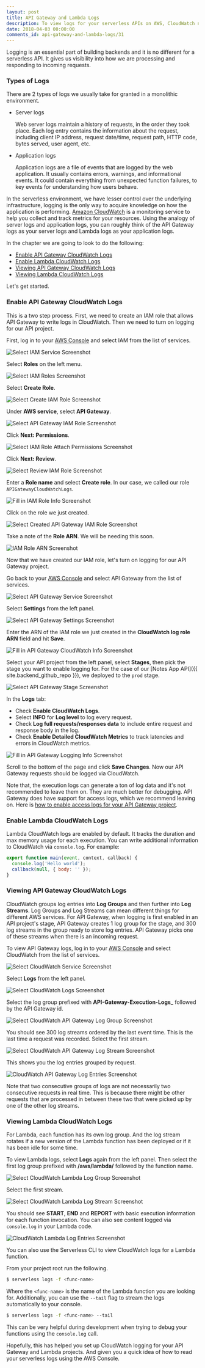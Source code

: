 ```yaml
---
layout: post
title: API Gateway and Lambda Logs
description: To view logs for your serverless APIs on AWS, CloudWatch needs to be enabled for API Gateway and Lambda. CloudWatch logs are ordered by Log Groups and Log Stream. Lambda CloudWatch logs can also be viewed using the Serverless CLI with the “serverless logs” command.
date: 2018-04-03 00:00:00
comments_id: api-gateway-and-lambda-logs/31
---
```


Logging is an essential part of building backends and it is no different for a serverless API. It gives us visibility into how we are processing and responding to incoming requests.


### Types of Logs

There are 2 types of logs we usually take for granted in a monolithic environment.

- Server logs

  Web server logs maintain a history of requests, in the order they took place. Each log entry contains the information about the request, including client IP address, request date/time, request path, HTTP code, bytes served, user agent, etc.

- Application logs

  Application logs are a file of events that are logged by the web application. It usually contains errors, warnings, and informational events. It could contain everything from unexpected function failures, to key events for understanding how users behave.

In the serverless environment, we have lesser control over the underlying infrastructure, logging is the only way to acquire knowledge on how the application is performing. [Amazon CloudWatch](https://aws.amazon.com/cloudwatch/) is a monitoring service to help you collect and track metrics for your resources. Using the analogy of server logs and application logs, you can roughly think of the API Gateway logs as your server logs and Lambda logs as your application logs.

In the chapter we are going to look to do the following:

- [Enable API Gateway CloudWatch Logs](#enable-api-gateway-cloudwatch-logs)
- [Enable Lambda CloudWatch Logs](#enable-lambda-cloudwatch-logs)
- [Viewing API Gateway CloudWatch Logs](#viewing-api-gateway-cloudwatch-logs)
- [Viewing Lambda CloudWatch Logs](#viewing-lambda-cloudwatch-logs)

Let's get started.

### Enable API Gateway CloudWatch Logs

This is a two step process. First, we need to create an IAM role that allows API Gateway to write logs in CloudWatch. Then we need to turn on logging for our API project.

First, log in to your [AWS Console](https://console.aws.amazon.com) and select IAM from the list of services.

![Select IAM Service Screenshot](/assets/logging/select-iam-service.png)

Select **Roles** on the left menu.

![Select IAM Roles Screenshot](/assets/logging/select-iam-roles.png)

Select **Create Role**.

![Select Create IAM Role Screenshot](/assets/logging/select-create-iam-role.png)

Under **AWS service**, select **API Gateway**.

![Select API Gateway IAM Role Screenshot](/assets/logging/select-api-gateway-iam-role.png)

Click **Next: Permissions**.

![Select IAM Role Attach Permissions Screenshot](/assets/logging/select-iam-role-attach-permissions.png)

Click **Next: Review**.

![Select Review IAM Role Screenshot](/assets/logging/select-review-iam-role.png)

Enter a **Role name** and select **Create role**. In our case, we called our role `APIGatewayCloudWatchLogs`.

![Fill in IAM Role Info Screenshot](/assets/logging/fill-in-iam-role-info.png)

Click on the role we just created.

![Select Created API Gateway IAM Role Screenshot](/assets/logging/select-created-api-gateway-iam-role.png)

Take a note of the **Role ARN**. We will be needing this soon.

![IAM Role ARN Screenshot](/assets/logging/iam-role-arn.png)

Now that we have created our IAM role, let's turn on logging for our API Gateway project.

Go back to your [AWS Console](https://console.aws.amazon.com) and select API Gateway from the list of services.

![Select API Gateway Service Screenshot](/assets/logging/select-api-gateway-service.png)

Select **Settings** from the left panel.

![Select API Gateway Settings Screenshot](/assets/logging/select-api-gateway-settings.png)

Enter the ARN of the IAM role we just created in the **CloudWatch log role ARN** field and hit **Save**.

![Fill in API Gateway CloudWatch Info Screenshot](/assets/logging/fill-in-api-gateway-cloudwatch-info.png)

Select your API project from the left panel, select **Stages**, then pick the stage you want to enable logging for. For the case of our [Notes App API]({{ site.backend_github_repo }}), we deployed to the `prod` stage.

![Select API Gateway Stage Screenshot](/assets/logging/select-api-gateway-stage.png)

In the **Logs** tab:

- Check **Enable CloudWatch Logs**.
- Select **INFO** for **Log level** to log every request.
- Check **Log full requests/responses data** to include entire request and response body in the log.
- Check **Enable Detailed CloudWatch Metrics** to track latencies and errors in CloudWatch metrics.

![Fill in API Gateway Logging Info Screenshot](/assets/logging/fill-in-api-gateway-logging-info.png)

Scroll to the bottom of the page and click **Save Changes**. Now our API Gateway requests should be logged via CloudWatch.

Note that, the execution logs can generate a ton of log data and it's not recommended to leave them on. They are much better for debugging. API Gateway does have support for access logs, which we recommend leaving on. Here is [how to enable access logs for your API Gateway project](https://seed.run/blog/how-to-enable-access-logs-for-api-gateway).


### Enable Lambda CloudWatch Logs

Lambda CloudWatch logs are enabled by default. It tracks the duration and max memory usage for each execution. You can write additional information to CloudWatch via `console.log`. For example:

``` javascript
export function main(event, context, callback) {
  console.log('Hello world');
  callback(null, { body: '' });
}
```


### Viewing API Gateway CloudWatch Logs

CloudWatch groups log entries into **Log Groups** and then further into **Log Streams**. Log Groups and Log Streams can mean different things for different AWS services. For API Gateway, when logging is first enabled in an API project's stage, API Gateway creates 1 log group for the stage, and 300 log streams in the group ready to store log entries. API Gateway picks one of these streams when there is an incoming request.

To view API Gateway logs, log in to your [AWS Console](https://console.aws.amazon.com) and select CloudWatch from the list of services.

![Select CloudWatch Service Screenshot](/assets/logging/select-cloudwatch-service.png)

Select **Logs** from the left panel.

![Select CloudWatch Logs Screenshot](/assets/logging/select-cloudwatch-logs.png)

Select the log group prefixed with **API-Gateway-Execution-Logs_** followed by the API Gateway id.

![Select CloudWatch API Gateway Log Group Screenshot](/assets/logging/select-cloudwatch-api-gateway-log-group.png)

You should see 300 log streams ordered by the last event time. This is the last time a request was recorded. Select the first stream.

![Select CloudWatch API Gateway Log Stream Screenshot](/assets/logging/select-cloudwatch-api-gateway-log-stream.png)

This shows you the log entries grouped by request.

![CloudWatch API Gateway Log Entries Screenshot](/assets/logging/cloudwatch-api-gateway-log-entries.png)

Note that two consecutive groups of logs are not necessarily two consecutive requests in real time. This is because there might be other requests that are processed in between these two that were picked up by one of the other log streams.


### Viewing Lambda CloudWatch Logs

For Lambda, each function has its own log group. And the log stream rotates if a new version of the Lambda function has been deployed or if it has been idle for some time.

To view Lambda logs, select **Logs** again from the left panel. Then select the first log group prefixed with **/aws/lambda/** followed by the function name.

![Select CloudWatch Lambda Log Group Screenshot](/assets/logging/select-cloudwatch-lambda-log-group.png)

Select the first stream.

![Select CloudWatch Lambda Log Stream Screenshot](/assets/logging/select-cloudwatch-lambda-log-stream.png)

You should see **START**, **END** and **REPORT** with basic execution information for each function invocation. You can also see content logged via `console.log` in your Lambda code.

![CloudWatch Lambda Log Entries Screenshot](/assets/logging/cloudwatch-lambda-log-entries.png)

You can also use the Serverless CLI to view CloudWatch logs for a Lambda function.

From your project root run the following.

``` bash
$ serverless logs -f <func-name>
```

Where the `<func-name>` is the name of the Lambda function you are looking for. Additionally, you can use the `--tail` flag to stream the logs automatically to your console.

``` bash
$ serverless logs -f <func-name> --tail
```

This can be very helpful during development when trying to debug your functions using the `console.log` call.


Hopefully, this has helped you set up CloudWatch logging for your API Gateway and Lambda projects. And given you a quick idea of how to read your serverless logs using the AWS Console.
